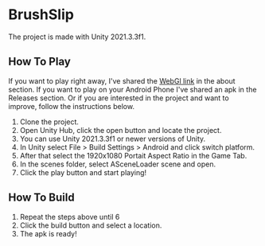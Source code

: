 # BrushSlip

The project is made with Unity 2021.3.3f1. 

## How To Play
If you want to play right away, I've shared the [WebGl link](https://metinyildiran.itch.io/brush-slip) in the about section. If you want to play on your Android Phone I've shared an apk in the Releases section. Or if you are interested in the project and want to improve, follow the instructions below.

1. Clone the project.
2. Open Unity Hub, click the open button and locate the project.
3. You can use Unity 2021.3.3f1 or newer versions of Unity.
4. In Unity select File > Build Settings > Android and click switch platform.
5. After that select the 1920x1080 Portait Aspect Ratio in the Game Tab.
6. In the scenes folder, select ASceneLoader scene and open.
7. Click the play button and start playing!

## How To Build
1. Repeat the steps above until 6
2. Click the build button and select a location.
3. The apk is ready!
